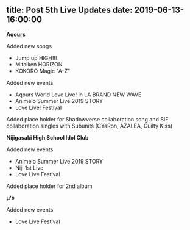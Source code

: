 title: Post 5th Live Updates
date: 2019-06-13-16:00:00
---

**Aqours**

Added new songs

- Jump up HIGH!!!
- Mitaiken HORIZON
- KOKORO Magic "A-Z"

Added new events

- Aqours World Love Live! in LA BRAND NEW WAVE
- Animelo Summer Live 2019 STORY
- Love Live! Festival


Added place holder for Shadowverse collaboration song and SIF collaboration singles with Subunits (CYaRon, AZALEA, Guilty Kiss)


**Nijigasaki High School Idol Club**

Added new events

- Animelo Summer Live 2019 STORY
- Niji 1st Live
- Love Live Festival


Added place holder for 2nd album


**µ's**


Added new events

- Love Live Festival
